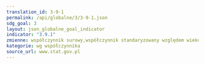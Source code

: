 ```yaml
---
translation_id: 3-9-1
permalink: /api/globalne/3/3-9-1.json
sdg_goal: 3
layout: json_globalne_goal_indicator
indicator: "3.9.1"
zmienne: współczynnik surowy,współczynnik standaryzowany względem wieku
kategorie: wg współczynnika
source_url: www.stat.gov.pl
---
```

